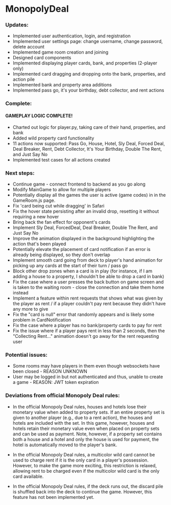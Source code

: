 # MonopolyDeal

### Updates:

- Implemented user authentication, login, and registration
- Implemented user settings page: change username, change password, delete account
- Implemented game room creation and joining
- Designed card components
- Implemented displaying player cards, bank, and properties (2-player only)
- Implemented card dragging and dropping onto the bank, properties, and action pile
- Implemented bank and property area additions
- Implemented pass go, it's your birthday, debt collector, and rent actions

### Complete:

#### **GAMEPLAY LOGIC COMPLETE!**

- Charted out logic for player.py, taking care of their hand, properties, and bank
- Added wild property card functionality
- 11 actions now supported: Pass Go, House, Hotel, Sly Deal, Forced Deal, Deal Breaker, Rent, Debt Collector, It's Your Birthday, Double The Rent, and Just Say No
- Implemented test cases for all actions created

### Next steps:

- Continue game - connect frontend to backend as you go along
- Modify MainGame to allow for multiple players
- Potentially display all the games the user is active (game codes) in in the GameRoom.js page.
- Fix 'card being cut while dragging' in Safari
- Fix the hover state persisting after an invalid drop, resetting it without requiring a new hover
- Bring back the fan effect for opponent's cards
- Implement Sly Deal, ForcedDeal, Deal Breaker, Double The Rent, and Just Say No
- Improve the animation displayed in the background highlighting the action that's been played
- Potentially elevate the placement of card notification if an error is already being displayed, so they don't overlap
- Implement smooth card going from deck to player's hand animation for picking up any cards at the start of their turn / pass go
- Block other drop zones when a card is in play (for instance, if I am adding a house to a property, I shouldn't be able to drop a card in bank)
- Fix the case where a user presses the back button on game screen and is taken to the waiting room - close the connection and take them home instead
- Implement a feature within rent requests that shows what was given by the player as rent / if a player couldn't pay rent because they didn't have any more to give
- Fix the "card is null" error that randomly appears and is likely some problem in CardNotification
- Fix the case where a player has no bank/property cards to pay for rent
- Fix the issue where if a player pays rent in less than 2 seconds, then the "Collecting Rent..." animation doesn't go away for the rent requesting user

### Potential issues:

- Some rooms may have players in them even though websockets have been closed - REASON UNKNOWN
- User may be logged in but not authenticated and thus, unable to create a game - REASON: JWT token expiration

### Deviations from official Monopoly Deal rules:

- In the official Monopoly Deal rules, houses and hotels lose their monetary value when added to property sets. If an entire property set is given to another player (e.g., due to a rent action), the houses and hotels are included with the set. In this game, however, houses and hotels retain their monetary value even when placed on property sets and can be used as payment. Note, however, if a property set contains both a house and a hotel and only the house is used for payment, the hotel is automatically moved to the player's bank.

- In the official Monopoly Deal rules, a multicolor wild card cannot be used to charge rent if it is the only card in a player's possession. However, to make the game more exciting, this restriction is relaxed, allowing rent to be charged even if the multicolor wild card is the only card available.

- In the official Monopoly Deal rules, if the deck runs out, the discard pile is shuffled back into the deck to continue the game. However, this feature has not been implemented yet.
